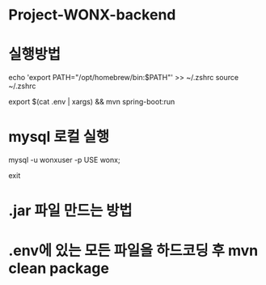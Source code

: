 # Project-WONX-backend

# 실행방법
echo 'export PATH="/opt/homebrew/bin:$PATH"' >> ~/.zshrc
source ~/.zshrc

export $(cat .env | xargs) && mvn spring-boot:run

# mysql 로컬 실행
mysql -u wonxuser -p
USE wonx;

exit

# .jar 파일 만드는 방법
# .env에 있는 모든 파일을 하드코딩 후 mvn clean package
